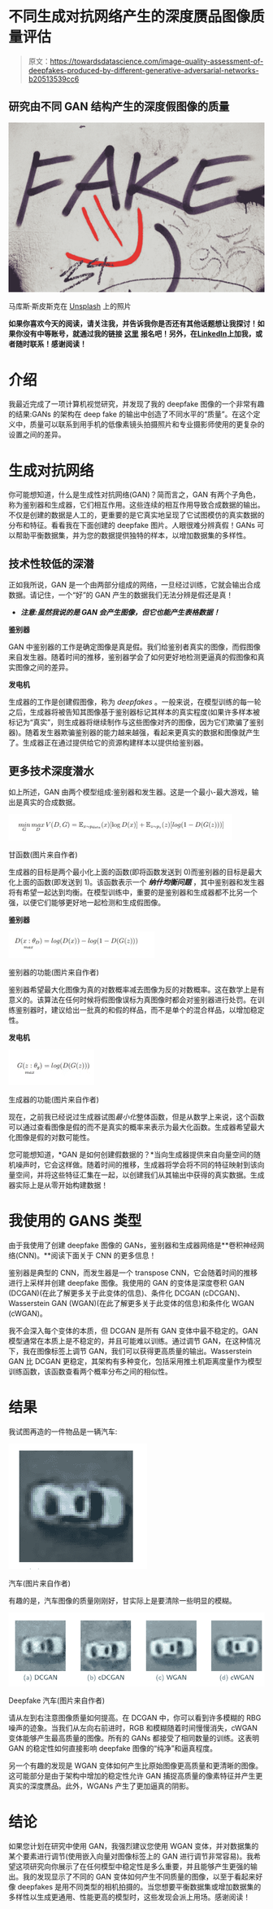 # 不同生成对抗网络产生的深度赝品图像质量评估

> 原文：<https://towardsdatascience.com/image-quality-assessment-of-deepfakes-produced-by-different-generative-adversarial-networks-b20513539cc6>

## 研究由不同 GAN 结构产生的深度假图像的质量

![](img/d9f17e9b6bdf4ed29b9bcd77da1739c6.png)

马库斯·斯皮斯克在 [Unsplash](https://unsplash.com?utm_source=medium&utm_medium=referral) 上的照片

**如果你喜欢今天的阅读，请关注我，并告诉我你是否还有其他话题想让我探讨！如果你没有中等账号，就通过我的链接** [**这里**](https://ben-mccloskey20.medium.com/membership) **报名吧！另外，在**[**LinkedIn**](https://www.linkedin.com/in/benjamin-mccloskey-169975a8/)**上加我，或者随时联系！感谢阅读！**

# 介绍

我最近完成了一项计算机视觉研究，并发现了我的 deepfake 图像的一个非常有趣的结果:GANs 的架构在 deep fake 的输出中创造了不同水平的“质量”。在这个定义中，质量可以联系到用手机的低像素镜头拍摄照片和专业摄影师使用的更复杂的设置之间的差异。

# 生成对抗网络

你可能想知道，什么是生成性对抗网络(GAN)？简而言之，GAN 有两个子角色，称为鉴别器和生成器，它们相互作用。这些连续的相互作用导致合成数据的输出。不仅是创建的数据是人工的，更重要的是它真实地呈现了它试图模仿的真实数据的分布和特征。看看我在下面创建的 deepfake 图片。人眼很难分辨真假！GANs 可以帮助平衡数据集，并为您的数据提供独特的样本，以增加数据集的多样性。

## 技术性较低的深潜

正如我所说，GAN 是一个由两部分组成的网络，一旦经过训练，它就会输出合成数据。请记住，一个“好”的 GAN 产生的数据我们无法分辨是假还是真！

* ***注意:虽然我说的是 GAN 会产生图像，但它也能产生表格数据！***

**鉴别器**

GAN 中鉴别器的工作是确定图像是真是假。我们给鉴别者真实的图像，而假图像来自发生器。随着时间的推移，鉴别器学会了如何更好地检测更逼真的假图像和真实图像之间的差异。

**发电机**

生成器的工作是创建假图像，称为 *deepfakes* 。一般来说，在模型训练的每一轮之后，生成器将被告知其图像基于鉴别器标记其样本的真实程度(如果许多样本被标记为“真实”，则生成器将继续制作与这些图像对齐的图像，因为它们欺骗了鉴别器)。随着发生器欺骗鉴别器的能力越来越强，看起来更真实的数据和图像就产生了。生成器正在通过提供给它的资源构建样本以提供给鉴别器。

## 更多技术深度潜水

如上所述，GAN 由两个模型组成:鉴别器和发生器。这是一个最小-最大游戏，输出是真实的合成数据。

![](img/93efc6da531e1a6bee1a0aa6ce46b4f5.png)

甘函数(图片来自作者)

生成器的目标是两个最小化上面的函数(即将函数发送到 0)而鉴别器的目标是最大化上面的函数(即发送到 1)。该函数表示一个 ***纳什均衡问题*** ，其中鉴别器和发生器将有希望一起达到均衡。在模型训练中，重要的是鉴别器和生成器都不比另一个强，以便它们能够更好地一起检测和生成假图像。

**鉴别器**

![](img/bf96d7e0351f12b45f4fcc3f64d626be.png)

鉴别器的功能(图片来自作者)

鉴别器希望最大化图像为真的对数概率减去图像为反的对数概率。这在数学上是有意义的。该算法在任何时候将假图像误标为真图像时都会对鉴别器进行处罚。在训练鉴别器时，建议给出一批真的和假的样品，而不是单个的混合样品，以增加稳定性。

**发电机**

![](img/d90507b1b4064cc65ef5141828bd4ac1.png)

生成器的功能(图片来自作者)

现在，之前我已经说过生成器试图*最小化*整体函数，但是从数学上来说，这个函数可以通过查看图像是假的而不是真实的概率来表示为最大化函数。生成器希望最大化图像是假的对数可能性。

您可能想知道，*GAN 是如何创建假数据的？*当向生成器提供来自向量空间的随机噪声时，它会这样做。随着时间的推移，生成器将学会将不同的特征映射到该向量空间，并将这些特征汇集在一起，以创建我们从其输出中获得的真实数据。生成器实际上是从零开始构建数据！

# 我使用的 GANS 类型

由于我使用了创建 deepfake 图像的 GANs，鉴别器和生成器网络是**卷积神经网络(CNN)。**阅读下面关于 CNN 的更多信息！

</convolutional-neural-networks-from-an-everyday-understanding-to-a-more-technical-deep-dive-83af329e5d89>  

鉴别器是典型的 CNN，而发生器是一个 transpose CNN，它会随着时间的推移进行上采样并创建 deepfake 图像。我使用的 GAN 的变体是深度卷积 GAN (DCGAN)(在此了解更多关于此变体的信息)、条件化 DCGAN (cDCGAN)、Wasserstein GAN (WGAN)(在此了解更多关于此变体的信息)和条件化 WGAN (cWGAN)。

我不会深入每个变体的本质，但 DCGAN 是所有 GAN 变体中最不稳定的。GAN 模型通常在本质上是不稳定的，并且可能难以训练。通过调节 GAN，在这种情况下，我在图像标签上调节 GAN，我们可以获得更高质量的输出。Wasserstein GAN 比 DCGAN 更稳定，其架构有多种变化，包括采用推土机距离度量作为模型训练函数，该函数查看两个概率分布之间的相似性。

# 结果

我试图再造的一件物品是一辆汽车:

![](img/df51c9f3636c4a2b4666b8a5ea22774b.png)

汽车(图片来自作者)

有趣的是，汽车图像的质量刚刚好，甘实际上是要清除一些明显的模糊。

![](img/2aafb6931122f77f26a6fec067eaeea7.png)

Deepfake 汽车(图片来自作者)

请从左到右注意图像质量如何提高。在 DCGAN 中，你可以看到许多模糊的 RBG 噪声的迹象。当我们从左向右前进时，RGB 和模糊随着时间慢慢消失，cWGAN 变体能够产生最高质量的图像。所有的 GANs 都接受了相同数量的训练。这表明 GAN 的稳定性如何直接影响 deepfake 图像的“纯净”和逼真程度。

另一个有趣的发现是 WGAN 变体如何产生比原始图像更高质量和更清晰的图像。这可能部分是由于架构中增加的稳定性允许 GAN 捕捉高质量的像素特征并产生更真实的深度赝品。此外，WGANs 产生了更加逼真的阴影。

# 结论

如果您计划在研究中使用 GAN，我强烈建议您使用 WGAN 变体，并对数据集的某个要素进行调节(使用嵌入向量对图像标签上的 GAN 进行调节非常容易)。我希望这项研究向你展示了在任何模型中稳定性是多么重要，并且能够产生更强的输出。我的发现显示了不同的 GAN 变体如何产生不同质量的图像，以至于看起来好像 deepfakes 是用不同类型的相机拍摄的。当您想要平衡数据集或增加数据集的多样性以生成更通用、性能更高的模型时，这些发现会派上用场。感谢阅读！